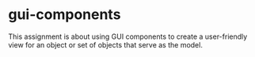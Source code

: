 # gui-components
This assignment is about using GUI components to create a user-friendly view for an object or set of objects that serve as the model. 
